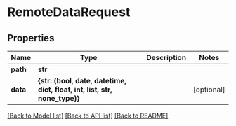 # RemoteDataRequest


## Properties
Name | Type | Description | Notes
------------ | ------------- | ------------- | -------------
**path** | **str** |  | 
**data** | **{str: (bool, date, datetime, dict, float, int, list, str, none_type)}** |  | [optional] 

[[Back to Model list]](../README.md#documentation-for-models) [[Back to API list]](../README.md#documentation-for-api-endpoints) [[Back to README]](../README.md)



